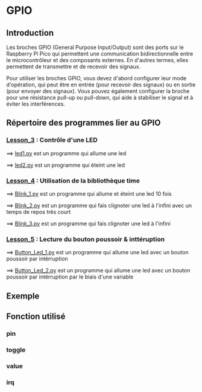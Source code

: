 # GPIO

## Introduction

Les broches GPIO (General Purpose Input/Output) sont des ports sur le Raspberry Pi Pico qui permettent une communication bidirectionnelle entre le microcontrôleur et des composants externes. En d'autres termes, elles permettent de transmettre et de recevoir des signaux.

Pour utiliser les broches GPIO, vous devez d'abord configurer leur mode d'opération, qui peut être en entrée (pour recevoir des signaux) ou en sortie (pour envoyer des signaux). Vous pouvez également configurer la broche pour une résistance pull-up ou pull-down, qui aide à stabiliser le signal et à éviter les interférences.

## Répertoire des programmes lier au GPIO

### [Lesson_3](Lesson_3) : Contrôle d'une LED 

  ==> [led1.py](Lesson_3/led1.py) est un programme qui allume une led
  
  ==> [led2.py](Lesson_3/led2.py) est un programme qui éteint une led
  

### [Lesson_4](Lesson_4) : Utilisation de la bibliothèque time 

==> [Blink_1.py](Lesson_4/Blink_1.py) est un programme qui allume et éteint une led 10 fois

==> [Blink_2.py](Lesson_4/Blink_2.py) est un programme qui fais clignoter une led à l'infini avec un temps de repos très court

==> [Blink_3.py](Lesson_4/Blink_3.py) est un programme qui fais clignoter une led à l'infini


### [Lesson_5](Lesson_5) : Lecture du bouton poussoir & inttéruption

==> [Button_Led_1.py](Lesson_5/Button_Led_1.py) est un programme qui allume une led avec un bouton poussoir par intérruption

==> [Button_Led_2.py](Lesson_5/Button_Led_2.py) est un programme qui allume une led avec un bouton poussoir par intérruption par le biais d'une variable


## Exemple

## Fonction utilisé

### pin

### toggle

### value

### irq

